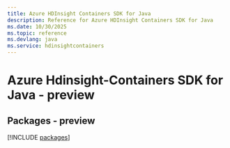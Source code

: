 ```yaml
---
title: Azure HDInsight Containers SDK for Java
description: Reference for Azure HDInsight Containers SDK for Java
ms.date: 10/30/2025
ms.topic: reference
ms.devlang: java
ms.service: hdinsightcontainers
---
```

# Azure Hdinsight-Containers SDK for Java - preview
## Packages - preview
[!INCLUDE [packages](hdinsight-containers-index.md)]
